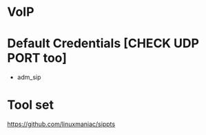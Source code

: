 # VoIP

# Default Credentials [CHECK UDP PORT too]
- adm_sip

# Tool set
https://github.com/linuxmaniac/sippts
